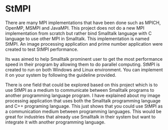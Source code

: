 # StMPI

There are many MPI implementations that have been done such as MPICH, OpenMP,
MSMPI and JavaMPI. This project does not do a new MPI implementation from scratch
but rather bind Smalltalk language with C language to use other MPI in Smalltalk. This implementation is
named StMPI. An image processing application and prime number application were created to test StMPI performance.

Its was aimed to help Smalltalk prominent user to get the most performance speed in their program by allowing them
to do parallel computing. StMPI is created to run on both Windows and Linux environment. You can implement it on your system by following the guideline provided.

There is one field that could be explored based on this project which is to use StMPI as a medium to communicate
between Smalltalk programs to another programming language program. I have explained about my image processing application that uses both
the Smalltalk programming language and C++ programing language. This just
shows that you could use StMPI as a communication medium between programming languages. This would be great for industries that already use Smalltalk in their system but want to integrate it with another programming language.
